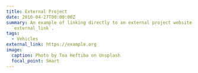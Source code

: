 ```yaml
---
title: External Project
date: 2016-04-27T00:00:00Z
summary: An example of linking directly to an external project website using
  `external_link`.
tags:
  - Vehicles
external_link: https://example.org
image:
  caption: Photo by Toa Heftiba on Unsplash
  focal_point: Smart
---
```

